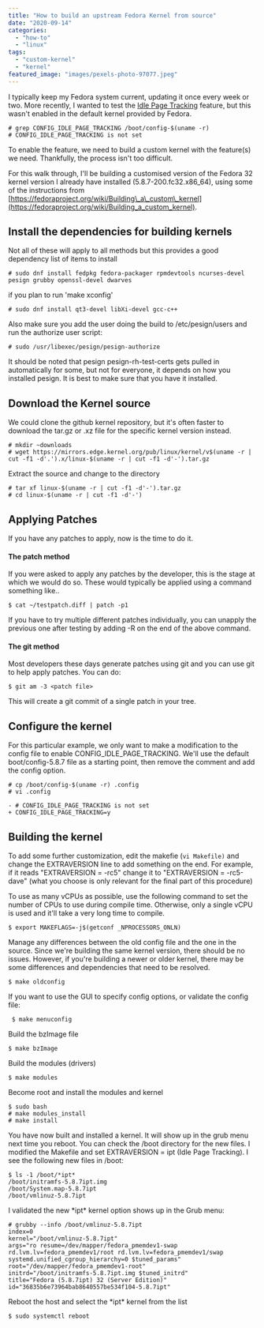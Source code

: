 ```yaml
---
title: "How to build an upstream Fedora Kernel from source"
date: "2020-09-14"
categories: 
  - "how-to"
  - "linux"
tags: 
  - "custom-kernel"
  - "kernel"
featured_image: "images/pexels-photo-97077.jpeg"
---
```


I typically keep my Fedora system current, updating it once every week or two. More recently, I wanted to test the [Idle Page Tracking](https://www.kernel.org/doc/html/latest/admin-guide/mm/idle_page_tracking.html#) feature, but this wasn't enabled in the default kernel provided by Fedora.

```
# grep CONFIG_IDLE_PAGE_TRACKING /boot/config-$(uname -r)
# CONFIG_IDLE_PAGE_TRACKING is not set
```

To enable the feature, we need to build a custom kernel with the feature(s) we need. Thankfully, the process isn't too difficult.

For this walk through, I'll be building a customised version of the Fedora 32 kernel version I already have installed (5.8.7-200.fc32.x86\_64), using some of the instructions from [https://fedoraproject.org/wiki/Building\_a\_custom\_kernel](https://fedoraproject.org/wiki/Building_a_custom_kernel).

## Install the dependencies for building kernels

Not all of these will apply to all methods but this provides a good dependency list of items to install

```
# sudo dnf install fedpkg fedora-packager rpmdevtools ncurses-devel pesign grubby openssl-devel dwarves
```

if you plan to run 'make xconfig'

```
# sudo dnf install qt3-devel libXi-devel gcc-c++
```

Also make sure you add the user doing the build to /etc/pesign/users and run the authorize user script:

```
# sudo /usr/libexec/pesign/pesign-authorize
```

It should be noted that pesign pesign-rh-test-certs gets pulled in automatically for some, but not for everyone, it depends on how you installed pesign. It is best to make sure that you have it installed.

## Download the Kernel source

We could clone the github kernel repository, but it's often faster to download the tar.gz or .xz file for the specific kernel version instead.

```
# mkdir ~downloads
# wget https://mirrors.edge.kernel.org/pub/linux/kernel/v$(uname -r | cut -f1 -d'.').x/linux-$(uname -r | cut -f1 -d'-').tar.gz
```

Extract the source and change to the directory

```
# tar xf linux-$(uname -r | cut -f1 -d'-').tar.gz
# cd linux-$(uname -r | cut -f1 -d'-')
```

## Applying Patches

If you have any patches to apply, now is the time to do it.

#### The patch method

If you were asked to apply any patches by the developer, this is the stage at which we would do so. These would typically be applied using a command something like..

```
$ cat ~/testpatch.diff | patch -p1
```

If you have to try multiple different patches individually, you can unapply the previous one after testing by adding -R on the end of the above command.

#### The git method

Most developers these days generate patches using git and you can use git to help apply patches. You can do:

```
$ git am -3 <patch file>
```

This will create a git commit of a single patch in your tree.

## Configure the kernel

For this particular example, we only want to make a modification to the config file to enable CONFIG\_IDLE\_PAGE\_TRACKING. We'll use the default boot/config-5.8.7 file as a starting point, then remove the comment and add the config option.

```
# cp /boot/config-$(uname -r) .config
# vi .config

- # CONFIG_IDLE_PAGE_TRACKING is not set
+ CONFIG_IDLE_PAGE_TRACKING=y
```

## Building the kernel

To add some further customization, edit the makefie (`vi Makefile)` and change the EXTRAVERSION line to add something on the end. For example, if it reads "EXTRAVERSION = -rc5" change it to "EXTRAVERSION = -rc5-dave" (what you choose is only relevant for the final part of this procedure)

To use as many vCPUs as possible, use the following command to set the number of CPUs to use during compile time. Otherwise, only a single vCPU is used and it'll take a very long time to compile.

```
$ export MAKEFLAGS=-j$(getconf _NPROCESSORS_ONLN)
```

Manage any differences between the old config file and the one in the source. Since we're building the same kernel version, there should be no issues. However, if you're building a newer or older kernel, there may be some differences and dependencies that need to be resolved.

```
$ make oldconfig
```

If you want to use the GUI to specify config options, or validate the config file:

```
 $ make menuconfig 
```

Build the bzImage file

```
$ make bzImage
```

Build the modules (drivers)

```
$ make modules
```

Become root and install the modules and kernel

```
$ sudo bash
# make modules_install
# make install
```

You have now built and installed a kernel. It will show up in the grub menu next time you reboot. You can check the /boot directory for the new files. I modified the Makefile and set EXTRAVERSION = ipt (Idle Page Tracking). I see the following new files in /boot:

```
$ ls -1 /boot/*ipt*
/boot/initramfs-5.8.7ipt.img
/boot/System.map-5.8.7ipt
/boot/vmlinuz-5.8.7ipt
```

I validated the new \*ipt\* kernel option shows up in the Grub menu:

```
# grubby --info /boot/vmlinuz-5.8.7ipt
index=0
kernel="/boot/vmlinuz-5.8.7ipt"
args="ro resume=/dev/mapper/fedora_pmemdev1-swap rd.lvm.lv=fedora_pmemdev1/root rd.lvm.lv=fedora_pmemdev1/swap systemd.unified_cgroup_hierarchy=0 $tuned_params"
root="/dev/mapper/fedora_pmemdev1-root"
initrd="/boot/initramfs-5.8.7ipt.img $tuned_initrd"
title="Fedora (5.8.7ipt) 32 (Server Edition)"
id="36835b6e73964bab8640557be534f104-5.8.7ipt"
```

Reboot the host and select the \*ipt\* kernel from the list

```
$ sudo systemctl reboot 
```
